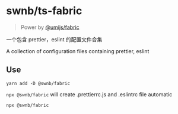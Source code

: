 # swnb/ts-fabric

> Power by [@umijs/fabric](https://github.com/umijs/fabric)

一个包含 prettier，eslint 的配置文件合集

A collection of configuration files containing prettier, eslint

## Use

```shell
yarn add -D @swnb/fabric
```

`npx @swnb/fabric` will create .prettierrc.js and .eslintrc file automatic

```shell
npx @swnb/fabric 
```
